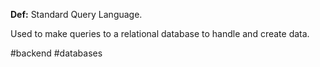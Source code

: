 **Def:** Standard Query Language.

Used to make queries to a relational database to handle and create data.

#backend #databases 